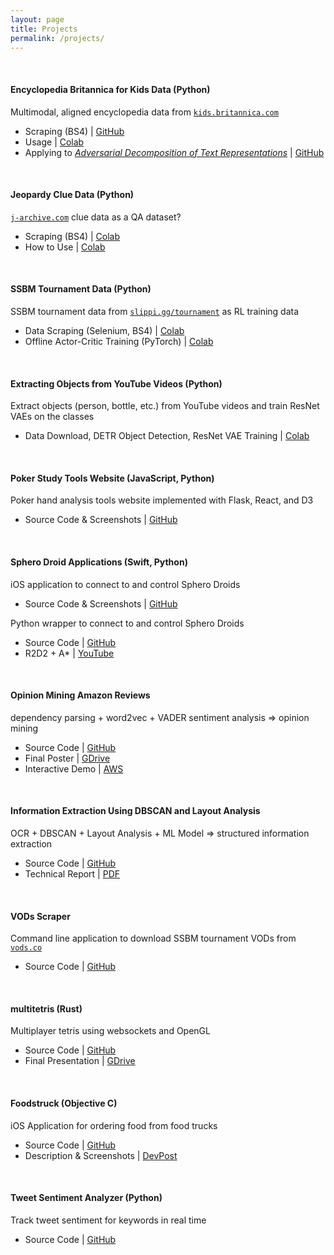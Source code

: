 ```yaml
---
layout: page
title: Projects
permalink: /projects/
---
```


<br>

#### **Encyclopedia Britannica for Kids Data (Python)**

Multimodal, aligned encyclopedia data from [``kids.britannica.com``](https://kids.britannica.com)

  * Scraping (BS4) \| [GitHub](https://github.com/josephcappadona/kids_britannica/tree/dev/kids_britannica)
  * Usage \| [Colab](https://colab.research.google.com/drive/1r1xf4Xnk2Vej_l6GxiqFkxg89YFBqYQY)
  * Applying to [*Adversarial Decomposition of Text Representations*](https://arxiv.org/abs/1808.09042) \| [GitHub](https://github.com/josephcappadona/adversarial_decomposition)

<br>
  
#### **Jeopardy Clue Data (Python)**

[``j-archive.com``](https://j-archive.com) clue data as a QA dataset?
  * Scraping (BS4) \| [Colab](https://colab.research.google.com/drive/1Md2zFZivl3QgXmuUNMjIT2mDLgB158gY)
  * How to Use \| [Colab](https://colab.research.google.com/drive/1X99ypJ3E_6jrc76I5DnMKrjgkmezEGvv)

<br>

#### **SSBM Tournament Data (Python)**

SSBM tournament data from [``slippi.gg/tournament``](https://slippi.gg/tournaments) as RL training data
  * Data Scraping (Selenium, BS4) \| [Colab](https://colab.research.google.com/drive/1Os4pK85UWkOmBO-7Mwq6cF9geWYEglSZ)
  * Offline Actor-Critic Training (PyTorch) \| [Colab](https://colab.research.google.com/drive/1cOEV2DYb86r2oujalaSt-c68CpnzHRjZ)

<br>

#### **Extracting Objects from YouTube Videos (Python)**

Extract objects (person, bottle, etc.) from YouTube videos and train ResNet VAEs on the classes
  * Data Download, DETR Object Detection, ResNet VAE Training \| [Colab](https://github.com/josephcappadona/machine-learning-notebooks/blob/main/vision/%5BPyTorch%5D%20YouTube%20ResNetVAE.ipynb)

<br>

#### **Poker Study Tools Website (JavaScript, Python)**

Poker hand analysis tools website implemented with Flask, React, and D3
  * Source Code & Screenshots \| [GitHub](https://github.com/josephcappadona/poker-tools)

<br>
  
#### **Sphero Droid Applications (Swift, Python)**

iOS application to connect to and control Sphero Droids
  * Source Code & Screenshots \| [GitHub](https://github.com/josephcappadona/sphero-r2d2-iOS)
  
Python wrapper to connect to and control Sphero Droids
  * Source Code \| [GitHub](https://github.com/josephcappadona/sphero-project)
  * R2D2 + A* \| [YouTube](https://www.youtube.com/watch?v=qjIhtkhbPT8)

<br>

#### **Opinion Mining Amazon Reviews**

dependency parsing + word2vec + VADER sentiment analysis => opinion mining 
  * Source Code \| [GitHub](https://github.com/josephcappadona/opinion-mining-amazon-reviews)
  * Final Poster \| [GDrive](https://drive.google.com/file/d/1CqQFCXgYBRaFOQQS3yTzbhTql5uwcVkO/)
  * Interactive Demo \| [AWS](http://cis401-frontend.s3-website-us-east-1.amazonaws.com/)

<br>

#### **Information Extraction Using DBSCAN and Layout Analysis**
OCR + DBSCAN + Layout Analysis + ML Model => structured information extraction
  * Source Code \| [GitHub](https://github.com/josephcappadona/cis520-final-project/blob/master)
  * Technical Report \| [PDF](https://github.com/josephcappadona/cis520-final-project/blob/master/submission/final-paper.pdf)

<br>

#### **VODs Scraper**

Command line application to download SSBM tournament VODs from [``vods.co``](https://vods.co)
  * Source Code \| [GitHub](https://github.com/josephcappadona/vods-scraper)

<br>

#### **multitetris (Rust)**

Multiplayer tetris using websockets and OpenGL
  * Source Code \| [GitHub](https://github.com/josephcappadona/multitetris)
  * Final Presentation \| [GDrive](https://docs.google.com/presentation/d/1XXDWQEsQC_ybpI_j3CtzlZwtevSpchEtIelRVSSNbDE)

<br>

#### **Foodstruck (Objective C)**

iOS Application for ordering food from food trucks
  * Source Code \| [GitHub](https://github.com/cerenali/Foodstruck)
  * Description & Screenshots \| [DevPost](https://devpost.com/software/foodstruck)
 
<br>
  
#### **Tweet Sentiment Analyzer (Python)**

Track tweet sentiment for keywords in real time
* Source Code \| [GitHub](https://github.com/ryin1/twitter-sentiment)
